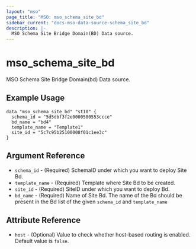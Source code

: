 ```yaml
---
layout: "mso"
page_title: "MSO: mso_schema_site_bd"
sidebar_current: "docs-mso-data-source-schema_site_bd"
description: |-
  MSO Schema Site Bridge Domain(BD) Data source.
---
```


# mso_schema_site_bd #

 MSO Schema Site Bridge Domain(bd) Data source.

## Example Usage ##

```hcl
data "mso_schema_site_bd" "st10" {
  schema_id = "5d5dbf3f2e0000580553ccce"
  bd_name = "bd4"
  template_name = "Template1"
  site_id = "5c7c95b25100008f01c1ee3c"
}
```

## Argument Reference ##

* `schema_id` - (Required) SchemaID under which you want to deploy Site Bd.
* `template_name` - (Required) Template where Site Bd to be created.
* `site_id` - (Required) SiteID under which you want to deploy Bd.
* `bd_name` - (Required) Name of Site Bd. The name of the Bd should be present in the Bd list of the given `schema_id` and `template_name`

## Attribute Reference ##

* `host` - (Optional) Value to check whether host-based routing is enabled. Default value is `false`.
